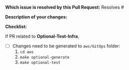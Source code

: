**Which issue is resolved by this Pull Request:**
Resolves #

**Description of your changes:**


**Checklist:**

If PR related to **Optional-Test-Infra**,
- [ ] Changes need to be generated to `aws/GitOps` folder: 
    1. `cd aws`
    2. `make optional-generate`
    3. `make optional-test`

